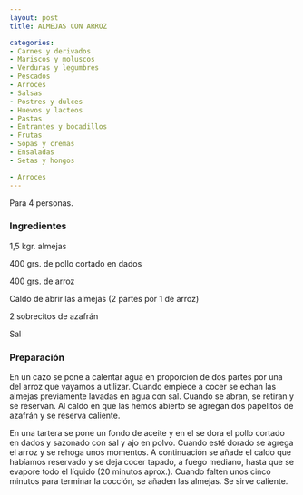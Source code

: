 ```yaml
---
layout: post
title: ALMEJAS CON ARROZ

categories:
- Carnes y derivados
- Mariscos y moluscos
- Verduras y legumbres
- Pescados
- Arroces
- Salsas
- Postres y dulces
- Huevos y lacteos
- Pastas
- Entrantes y bocadillos
- Frutas
- Sopas y cremas
- Ensaladas
- Setas y hongos

- Arroces
---
```

Para 4 personas.

<h3>Ingredientes</h3>

1,5 kgr. almejas

400 grs. de pollo cortado en dados

400 grs. de arroz

Caldo de abrir las almejas (2 partes por 1 de arroz)

2 sobrecitos de azafrán

Sal

<h3>Preparación</h3>

En un cazo se pone a calentar agua en proporción de dos partes por una del arroz que vayamos a utilizar. Cuando empiece a cocer se echan las almejas previamente lavadas en agua con sal. Cuando se abran, se retiran y se reservan. Al caldo en que las hemos abierto se agregan dos papelitos de azafrán y se reserva caliente.

En una tartera se pone un fondo de aceite y en el se dora el pollo cortado en dados y sazonado con sal y ajo en polvo. Cuando esté dorado se agrega el arroz y se rehoga unos momentos. A continuación se añade el caldo que habíamos reservado y se deja cocer tapado, a fuego mediano, hasta que se evapore todo el líquido (20 minutos aprox.). Cuando falten unos cinco minutos para terminar la cocción, se añaden las almejas. Se sirve caliente.

